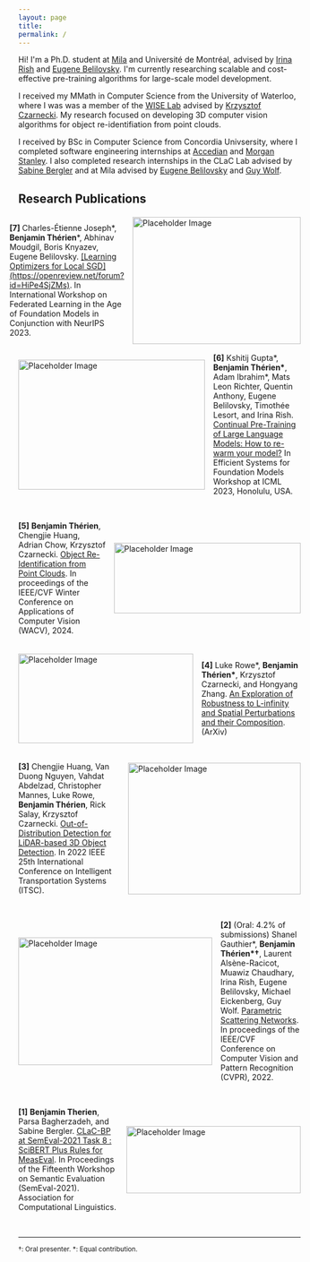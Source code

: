 ```yaml
---
layout: page
title: 
permalink: /
---
```


Hi! I'm a Ph.D. student at [Mila](https://mila.quebec/en/person/benjamintherien/) and Université de Montréal, advised by [Irina Rish](https://sites.google.com/view/irinarish/) and [Eugene Belilovsky](http://eugenium.github.io/Students/). I'm currently researching scalable and cost-effective pre-training algorithms for large-scale model development.

I received my MMath in Computer Science from the University of Waterloo, where I was was a member of the [WISE Lab](https://uwaterloo.ca/waterloo-intelligent-systems-engineering-lab/) advised by [Krzysztof Czarnecki](https://uwaterloo.ca/waterloo-intelligent-systems-engineering-lab/people-profiles/krzysztof-czarnecki). My research focused on developing 3D computer vision algorithms for object re-identifiation from point clouds.

I received by BSc in Computer Science from Concordia Univsersity, where I completed software engineering internships at [Accedian](https://accedian.com/) and [Morgan Stanley](https://www.morganstanley.com/). I also completed research internships in the CLaC Lab advised by [Sabine Bergler](http://users.encs.concordia.ca/~bergler/) and at Mila advised by [Eugene Belilovsky](http://eugenium.github.io/) and [Guy Wolf](http://guywolf.org/).

## Research Publications
<!-- Second publication with image on the right -->
<div style="display: flex; align-items: center; flex-direction: row-reverse;">
<img src="{{ site.baseurl }}/images/local_l2o.png" alt="Placeholder Image" style="margin-left: 15px;" width="300" height="227">
<p><strong>[7]</strong> Charles-Étienne Joseph<span>*</span>, <strong>Benjamin Thérien</strong><span>*</span>, Abhinav Moudgil, Boris Knyazev, Eugene Belilovsky. <a href="https://arxiv.org/abs/2305.10210">[Learning Optimizers for Local SGD](https://openreview.net/forum?id=HiPe4SjZMs)</a>. In International Workshop on Federated Learning in the Age of Foundation Models in Conjunction with NeurIPS 2023.</p>
</div>
<be>

<!-- First publication with image on the left -->
<div style="display: flex; align-items: center;">
<img src="{{ site.baseurl }}/images/cpt_im.png" alt="Placeholder Image" style="margin-right: 15px;" width="333" height="232">
<p><strong>[6]</strong> Kshitij Gupta<span>*</span>, <strong>Benjamin Thérien<span>*</span></strong>, Adam Ibrahim<span>*</span>, Mats Leon Richter, Quentin Anthony, Eugene Belilovsky, Timothée Lesort, and Irina Rish. <a href="https://arxiv.org/abs/2308.04014">Continual Pre-Training of Large Language Models: How to re-warm your model?</a> In Efficient Systems for Foundation Models Workshop at ICML 2023, Honolulu, USA.</p>
</div>
<br>

<!-- Second publication with image on the right -->
<div style="display: flex; align-items: center; flex-direction: row-reverse;">
<img src="{{ site.baseurl }}/images/rtmm.png" alt="Placeholder Image" style="margin-left: 15px;" width="333" height="126">
<p><strong>[5]</strong> <strong>Benjamin Thérien</strong>, Chengjie Huang, Adrian Chow, Krzysztof Czarnecki. <a href="https://arxiv.org/abs/2305.10210">Object Re-Identification from Point Clouds</a>. In proceedings of the IEEE/CVF Winter Conference on Applications of Computer Vision (WACV), 2024.</p>
</div>
<br>

<!-- Third publication with image on the left -->
<div style="display: flex; align-items: center;">
<img src="{{ site.baseurl }}/images/robustness_im.png" alt="Placeholder Image" style="margin-right: 15px;" width="312" height="160">
<p><strong>[4]</strong> Luke Rowe<span>*</span>, <strong>Benjamin Thérien<span>*</span></strong>, Krzysztof Czarnecki, and Hongyang Zhang. <a href="https://arxiv.org/abs/2210.02577">An Exploration of Robustness to L-infinity and Spatial Perturbations and their Composition</a>. (ArXiv)</p>
</div>
<br>

<!-- Fourth publication with image on the right -->
<div style="display: flex; align-items: center; flex-direction: row-reverse;">
<img src="{{ site.baseurl }}/images/itsc_im.png" alt="Placeholder Image" style="margin-left: 15px;" width="308" height="235">
<p><strong>[3]</strong> Chengjie Huang, Van Duong Nguyen, Vahdat Abdelzad, Christopher Mannes, Luke Rowe, <strong>Benjamin Thérien</strong>, Rick Salay, Krzysztof Czarnecki. <a href="https://arxiv.org/abs/2209.14435">Out-of-Distribution Detection for LiDAR-based 3D Object Detection</a>.  In 2022 IEEE 25th International Conference on Intelligent Transportation Systems (ITSC).</p>
</div>
<br>

<!-- Fifth publication with image on the left -->
<div style="display: flex; align-items: center;">
<img src="{{ site.baseurl }}/images/psn_im.gif" alt="Placeholder Image" style="margin-right: 15px;" width="346" height="228">
<p><strong>[2]</strong> (Oral: 4.2% of submissions) Shanel Gauthier<span>*</span>, <strong>Benjamin Thérien<span>*†</span></strong>, Laurent Alsène-Racicot, Muawiz Chaudhary, Irina Rish, Eugene Belilovsky, Michael Eickenberg, Guy Wolf. <a href="https://openaccess.thecvf.com/content/CVPR2022/html/Gauthier_Parametric_Scattering_Networks_CVPR_2022_paper.html">Parametric Scattering Networks</a>. In proceedings of the IEEE/CVF Conference on Computer Vision and Pattern Recognition (CVPR), 2022.</p>
</div>
<br>

<!-- Sixth publication with image on the right -->
<div style="display: flex; align-items: center; flex-direction: row-reverse;">
<img src="{{ site.baseurl }}/images/measeval_im.png" alt="Placeholder Image" style="margin-left: 15px;" width="311" height="120">
<p><strong>[1]</strong> <strong>Benjamin Therien</strong>, Parsa Bagherzadeh, and Sabine Bergler. <a href="https://aclanthology.org/2021.semeval-1.49/">CLaC-BP at SemEval-2021 Task 8 : SciBERT Plus Rules for MeasEval</a>. In Proceedings of the Fifteenth Workshop on Semantic Evaluation (SemEval-2021). Association for Computational Linguistics.</p>
</div>
<br>

---
<small>†: Oral presenter. *: Equal contribution.</small>
